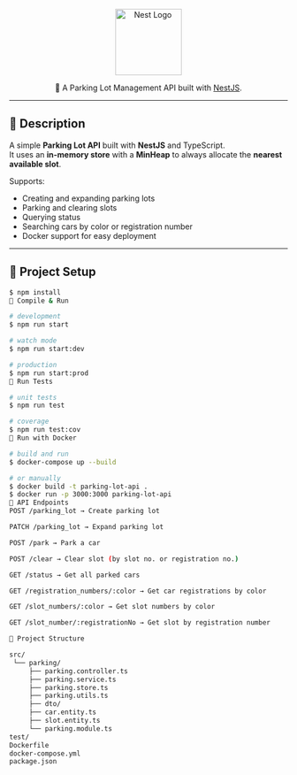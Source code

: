 <p align="center">
  <a href="http://nestjs.com/" target="blank"><img src="https://nestjs.com/img/logo-small.svg" width="120" alt="Nest Logo" /></a>
</p>

<p align="center">
  🚗 A Parking Lot Management API built with <a href="http://nestjs.com" target="_blank">NestJS</a>.
</p>


---

## 📖 Description

A simple **Parking Lot API** built with **NestJS** and TypeScript.  
It uses an **in-memory store** with a **MinHeap** to always allocate the **nearest available slot**.  

Supports:
- Creating and expanding parking lots
- Parking and clearing slots
- Querying status
- Searching cars by color or registration number
- Docker support for easy deployment

---

## 🚀 Project Setup

```bash
$ npm install
🏃 Compile & Run

# development
$ npm run start

# watch mode
$ npm run start:dev

# production
$ npm run start:prod
🧪 Run Tests

# unit tests
$ npm run test

# coverage
$ npm run test:cov
🐳 Run with Docker

# build and run
$ docker-compose up --build

# or manually
$ docker build -t parking-lot-api .
$ docker run -p 3000:3000 parking-lot-api
📡 API Endpoints
POST /parking_lot → Create parking lot

PATCH /parking_lot → Expand parking lot

POST /park → Park a car

POST /clear → Clear slot (by slot no. or registration no.)

GET /status → Get all parked cars

GET /registration_numbers/:color → Get car registrations by color

GET /slot_numbers/:color → Get slot numbers by color

GET /slot_number/:registrationNo → Get slot by registration number

📂 Project Structure

src/
 └── parking/
     ├── parking.controller.ts
     ├── parking.service.ts
     ├── parking.store.ts
     ├── parking.utils.ts
     ├── dto/
     ├── car.entity.ts
     ├── slot.entity.ts
     └── parking.module.ts
test/
Dockerfile
docker-compose.yml
package.json